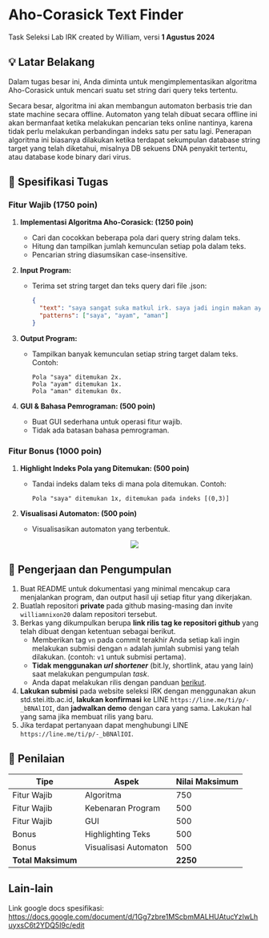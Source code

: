 # Aho-Corasick Text Finder
Task Seleksi Lab IRK created by William, versi **1 Agustus 2024**

## 💡 Latar Belakang
Dalam tugas besar ini, Anda diminta untuk mengimplementasikan algoritma Aho-Corasick untuk mencari suatu set string dari query teks tertentu.

Secara besar, algoritma ini akan membangun automaton berbasis trie dan state machine secara offline. Automaton yang telah dibuat secara offline ini akan bermanfaat ketika melakukan pencarian teks online nantinya, karena tidak perlu melakukan perbandingan indeks satu per satu lagi. Penerapan algoritma ini biasanya dilakukan ketika terdapat sekumpulan database string target yang telah diketahui, misalnya DB sekuens DNA penyakit tertentu, atau database kode binary dari virus.

## 📝 Spesifikasi Tugas
### Fitur Wajib (1750 poin)
1. **Implementasi Algoritma Aho-Corasick: (1250 poin)**
   - Cari dan cocokkan beberapa pola dari query string dalam teks.
   - Hitung dan tampilkan jumlah kemunculan setiap pola dalam teks.
   - Pencarian string diasumsikan case-insensitive.

2. **Input Program:**
   - Terima set string target dan teks query dari file .json:
     ```json
     {
       "text": "saya sangat suka matkul irk. saya jadi ingin makan ayam.",
       "patterns": ["saya", "ayam", "aman"]
     }
     ```

3. **Output Program:**
   - Tampilkan banyak kemunculan setiap string target dalam teks. Contoh:
     ```
     Pola "saya" ditemukan 2x.
     Pola "ayam" ditemukan 1x.
     Pola "aman" ditemukan 0x.
     ```

4. **GUI & Bahasa Pemrograman: (500 poin)**
   - Buat GUI sederhana untuk operasi fitur wajib.
   - Tidak ada batasan bahasa pemrograman.

### Fitur Bonus (1000 poin)
1. **Highlight Indeks Pola yang Ditemukan: (500 poin)**
   - Tandai indeks dalam teks di mana pola ditemukan. Contoh:
     ```
     Pola "saya" ditemukan 1x, ditemukan pada indeks [(0,3)]
     ```

2. **Visualisasi Automaton: (500 poin)**
   - Visualisasikan automaton yang terbentuk.
<div align=center>
<img  src="https://github.com/user-attachments/assets/ccc9feed-e991-49de-90a3-6aee56c3b821">
</div>

## 📂 Pengerjaan dan Pengumpulan
1. Buat README untuk dokumentasi yang minimal mencakup cara menjalankan program, dan output hasil uji setiap fitur yang dikerjakan.
2. Buatlah repositori **private** pada github masing-masing dan invite `williamnixon20` dalam repositori tersebut.
3. Berkas yang dikumpulkan berupa **link rilis tag ke repositori github** yang telah dibuat dengan ketentuan sebagai berikut.
    - Memberikan tag `vn` pada commit terakhir Anda setiap kali ingin melakukan submisi dengan `n` adalah jumlah submisi yang telah dilakukan. (contoh: `v1` untuk submisi pertama).
    - **Tidak menggunakan *url shortener*** (bit.ly, shortlink, atau yang lain) saat melakukan pengumpulan *task*.
    - Anda dapat melakukan rilis dengan panduan [berikut](https://docs.github.com/en/repositories/releasing-projects-on-github/managing-releases-in-a-repository).
4. **Lakukan submisi** pada website seleksi IRK dengan menggunakan akun std.stei.itb.ac.id, **lakukan konfirmasi** ke LINE `https://line.me/ti/p/-_bBNAlIOI`, dan **jadwalkan demo** dengan cara yang sama. Lakukan hal yang sama jika membuat rilis yang baru.
5. Jika terdapat pertanyaan dapat menghubungi LINE `https://line.me/ti/p/-_bBNAlIOI`.

## 📌 Penilaian
| Tipe | Aspek | Nilai Maksimum |
|------|-------|----------------|
| Fitur Wajib | Algoritma | 750 |
| Fitur Wajib | Kebenaran Program | 500 |
| Fitur Wajib | GUI | 500 |
| Bonus | Highlighting Teks | 500 |
| Bonus | Visualisasi Automaton | 500 |
| **Total Maksimum** | | **2250** |

## Lain-lain
Link google docs spesifikasi: https://docs.google.com/document/d/1Gg7zbre1MScbmMALHUAtucYzIwLhuyxsC6t2YDQ5I9c/edit
